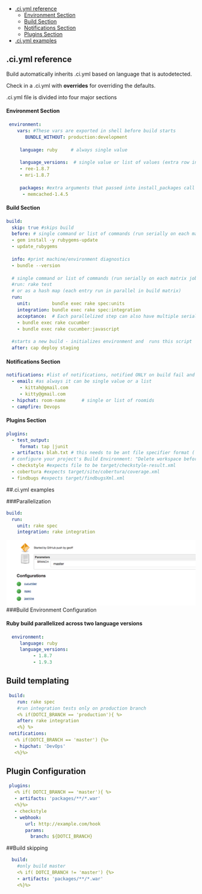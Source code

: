 - [.ci.yml reference](#ciyml-reference)
   - [Environment Section](#environment-section)
   - [Build Section](#build-section)
   - [Notifications Section](#notifications-section)
   - [Plugins Section](#plugins-section)
- [.ci.yml examples](#ciyml-examples)


## .ci.yml reference

Build automatically inherits .ci.yml based on language that is autodetected.

Check in a .ci.yml with **overrides** for overriding the defaults.

.ci.yml file is divided into four major sections

#### Environment Section
```yaml
 environment:
    vars: #These vars are exported in shell before build starts
       BUNDLE_WITHOUT: production:development  

     language: ruby     # always single value

     language_versions:  # single value or list of values (extra row in build matrix)
     - ree-1.8.7
     - mri-1.8.7

     packages: #extra arguments that passed into install_packages call
      - memcached-1.4.5
```

#### Build Section

```yaml
build:
  skip: true #skips build
  before: # single command or list of commands (run serially on each matrix job)
  - gem install -y rubygems-update
  - update_rubygems

  info: #print machine/environment diagnostics
  - bundle --version

  # single command or list of commands (run serially on each matrix job)
  #run: rake test
  # or as a hash map (each entry run in parallel in build matrix)
  run:
    unit:        bundle exec rake spec:units
    integration: bundle exec rake spec:integration
    acceptance:  # Each parallelized step can also have multiple serial commands
    - bundle exec rake cucumber
    - bundle exec rake cucumber:javascript

  #starts a new build - initializes environment and  runs this script
  after: cap deploy staging
```
#### Notifications Section
```yaml
notifications: #list of notifications, notified ONLY on build fail and branch recovery.
  - email: #as always it can be single value or a list
     - kittah@gmail.com
     - kitty@gmail.com
  - hipchat: room-name      # single or list of roomids  
  - campfire: Devops
```

#### Plugins Section
```yaml
plugins:
  - test_output:
     format: tap |junit
  - artifacts: blah.txt # this needs to be ant file specifier format ( see  http://ant.apache.org/manual/Types/fileset.html)
  # configure your project's Build Environment: "Delete workspace before build starts" to avoid accumulative artifacts
  - checkstyle #expects file to be target/checkstyle-result.xml
  - cobertura #expects target/site/cobertura/coverage.xml
  - findbugs #expects target/findbugsXml.xml
```
##.ci.yml examples


###Parallelization
```yaml
build:
  run:
    unit: rake spec
    integration: rake integration
```
![dotci setup](screenshots/script-parallized.png)
###Build Environment Configuration

#### Ruby build parallelized across two language versions
```yaml
  environment:
     language: ruby
     language_versions:
          - 1.8.7
          - 1.9.3
```

## Build templating

```yaml
 build:
    run: rake spec
    #run integration tests only on production branch
    <% if(DOTCI_BRANCH == 'production'){ %>
    after: rake integration
    <%} %>
 notifications:
   <% if(DOTCI_BRANCH == 'master') {%>
   - hipchat: 'DevOps'
   <%}%>
```

## Plugin Configuration
 ```yaml
  plugins:
    <% if( DOTCI_BRANCH == 'master'){ %>
    - artifacts: 'packages/**/*.war'
    <%}%>
    - checkstyle
    - webhook:
        url: http://example.com/hook
        params:
          branch: ${DOTCI_BRANCH}
 ```

##Build skipping
 ```yaml
   build:
     #only build master
     <% if( DOTCI_BRANCH != 'master') {%>
     - artifacts: 'packages/**/*.war'
     <%}%>
 ```
